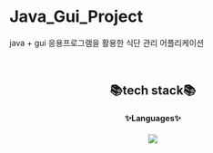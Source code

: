 # Java_Gui_Project

java + gui 응용프로그램을 활용한 식단 관리 어플리케이션

<br>
<div align="center">
<h2>📚tech stack📚</h2>
<h4>✨Languages✨</h4>  
<img src="https://img.shields.io/badge/Java-007396?style=flat&logo=Java&logoColor=white" />
</div>
